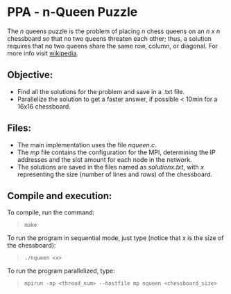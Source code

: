 # PPA - n-Queen Puzzle

The *n* queens puzzle is the problem of placing *n* chess queens on an *n x n* chessboard so that no two queens threaten each other; thus, a solution requires that no two queens share the same row, column, or diagonal. For more info visit [wikipedia](https://en.wikipedia.org/wiki/Eight_queens_puzzle).


## Objective:
- Find all the solutions for the problem and save in a .txt file.
- Parallelize the solution to get a faster answer, if possible < 10min for a 16x16 chessboard.

## Files:

- The main implementation uses the file *nqueen.c*.
- The *mp* file contains the configuration for the MPI, determining the IP addresses and the slot amount for each node in the network.
- The solutions are saved in the files named as *solutionx.txt*, with *x* representing the size (number of lines and rows) of the chessboard.

## Compile and execution:

To compile, run the command:
> `make`

To run the program in sequential mode, just type (notice that x is the size of the chessboard):
> `./nqueen <x>`

To run the program parallelized, type:
> `mpirun -np <thread_num> --hostfile mp nqueen <chessboard_size>`